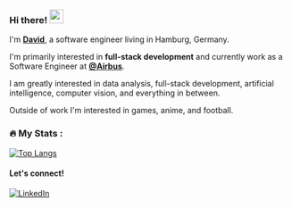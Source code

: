 ### Hi there! <img src="https://emojis.slackmojis.com/emojis/images/1536351075/4594/blob-wave.gif" width="25"/>

I'm [**David**](https://davidokeah.com), a software engineer living in Hamburg, Germany.

I'm primarily interested in **full-stack development** and currently work as a
Software Engineer at [**@Airbus**](https://github.com/Airbus).

I am greatly interested in data analysis, full-stack development, artificial intelligence, computer vision, and everything in between.

Outside of work I'm interested in games, anime, and football.

### :fire: My Stats :
[![Top Langs](https://github-readme-stats.vercel.app/api/top-langs/?username=OkeahDavid&layout=compact&theme=vision-friendly-dark)](https://github.com/anuraghazra/github-readme-stats)


#### Let's connect!
[<img alt="LinkedIn" src="https://img.shields.io/badge/LinkedIn-%230E76A8.svg?&style=for-the-badge&logo=LinkedIn&logoColor=white" />](https://linkedin.com/in/david-okeah)
